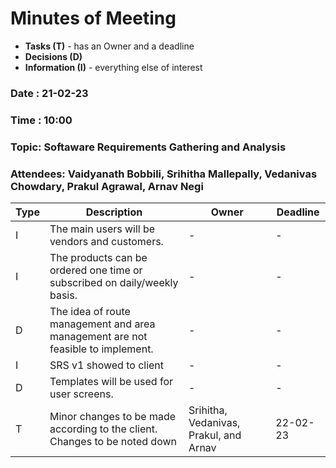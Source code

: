
# Minutes of Meeting

* **Tasks (T)** - has an Owner and a deadline
* **Decisions (D)**
* **Information (I)** - everything else of interest

### Date : 21-02-23
### Time : 10:00
### Topic: Softaware Requirements Gathering and Analysis
### Attendees: Vaidyanath Bobbili, Srihitha Mallepally, Vedanivas Chowdary, Prakul Agrawal, Arnav Negi

Type | Description                                                                     | Owner | Deadline  
---- |---------------------------------------------------------------------------------| --------------- | --------  
I | The main users will be vendors and customers.                                   | - | -  
I | The products can be ordered one time or subscribed on daily/weekly basis.       | - | -  
D | The idea of route management and area management are not feasible to implement. | - | -  
I | SRS v1 showed to client                                                         | - | -  
D | Templates will be used for user screens.                                        | - | -  
T | Minor changes to be made according to the client. Changes to be noted down      | Srihitha, Vedanivas, Prakul, and Arnav  | 22-02-23